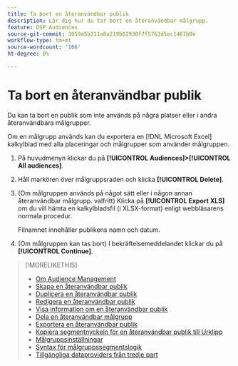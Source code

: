 ```yaml
---
title: Ta bort en återanvändbar publik
description: Lär dig hur du tar bort en återanvändbar målgrupp.
feature: DSP Audiences
source-git-commit: 3059a5b211a8a219b02930f7f5763d5ec1467b8e
workflow-type: tm+mt
source-wordcount: '166'
ht-degree: 0%

---
```


# Ta bort en återanvändbar publik

Du kan ta bort en publik som inte används på några platser eller i andra återanvändbara målgrupper.

Om en målgrupp används kan du exportera en [!DNL Microsoft Excel] kalkylblad med alla placeringar och målgrupper som använder målgruppen.

1. På huvudmenyn klickar du på **[!UICONTROL Audiences]>[!UICONTROL All audiences]**.

1. Håll markören över målgruppsraden och klicka **[!UICONTROL Delete]**.

1. (Om målgruppen används på något sätt eller i någon annan återanvändbar målgrupp. valfritt) Klicka på **[!UICONTROL Export XLS]** om du vill hämta en kalkylbladsfil (i XLSX-format) enligt webbläsarens normala procedur.

   Filnamnet innehåller publikens namn och datum.

1. (Om målgruppen kan tas bort) I bekräftelsemeddelandet klickar du på **[!UICONTROL Continue]**.

>[!MORELIKETHIS]
>
>* [Om Audience Management](audience-about.md)
>* [Skapa en återanvändbar publik](reusable-audience-create.md)
>* [Duplicera en återanvändbar publik](reusable-audience-duplicate.md)
>* [Redigera en återanvändbar publik](reusable-audience-edit.md)
>* [Visa information om en återanvändbar publik](reusable-audience-view-details.md)
>* [Dela en återanvändbar målgrupp](reusable-audience-share.md)
>* [Exportera en återanvändbar publik](reusable-audience-export.md)
>* [Kopiera segmentnyckeln för en återanvändbar publik till Urklipp](reusable-audience-clipboard.md)
>* [Målgruppsinställningar](audience-settings.md)
>* [Syntax för målgruppssegmentslogik](audience-segment-logic-syntax.md)
>* [Tillgängliga dataproviders från tredje part](third-party-data-providers.md)

